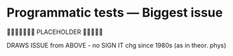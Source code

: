 # Programmatic tests &mdash; Biggest issue

🚧🚧🚧🚧🚧🚧🚧 PLACEHOLDER 🚧🚧🚧🚧🚧

DRAWS ISSUE from ABOVE - no SIGN IT chg since 1980s (as in theor. phys)
